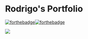 # Rodrigo's Portfolio


[![forthebadge](https://forthebadge.com/images/badges/built-with-love.svg)](https://forthebadge.com)[![forthebadge](https://forthebadge.com/images/badges/made-with-python.svg)](https://forthebadge.com)


![](https://img.shields.io/github/languages/count/rodrigo-br/Portfolio)
